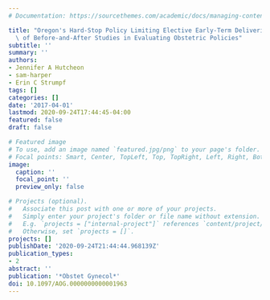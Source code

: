 ```yaml
---
# Documentation: https://sourcethemes.com/academic/docs/managing-content/

title: "Oregon's Hard-Stop Policy Limiting Elective Early-Term Deliveries: Limitations\
  \ of Before-and-After Studies in Evaluating Obstetric Policies"
subtitle: ''
summary: ''
authors:
- Jennifer A Hutcheon
- sam-harper
- Erin C Strumpf
tags: []
categories: []
date: '2017-04-01'
lastmod: 2020-09-24T17:44:45-04:00
featured: false
draft: false

# Featured image
# To use, add an image named `featured.jpg/png` to your page's folder.
# Focal points: Smart, Center, TopLeft, Top, TopRight, Left, Right, BottomLeft, Bottom, BottomRight.
image:
  caption: ''
  focal_point: ''
  preview_only: false

# Projects (optional).
#   Associate this post with one or more of your projects.
#   Simply enter your project's folder or file name without extension.
#   E.g. `projects = ["internal-project"]` references `content/project/deep-learning/index.md`.
#   Otherwise, set `projects = []`.
projects: []
publishDate: '2020-09-24T21:44:44.968139Z'
publication_types:
- 2
abstract: ''
publication: '*Obstet Gynecol*'
doi: 10.1097/AOG.0000000000001963
---
```


